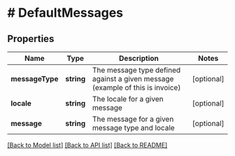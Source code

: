 # # DefaultMessages

## Properties

Name | Type | Description | Notes
------------ | ------------- | ------------- | -------------
**messageType** | **string** | The message type defined against a given message (example of this is invoice) | [optional]
**locale** | **string** | The locale for a given message | [optional]
**message** | **string** | The message for a given message type and locale | [optional]

[[Back to Model list]](../../README.md#models) [[Back to API list]](../../README.md#endpoints) [[Back to README]](../../README.md)
